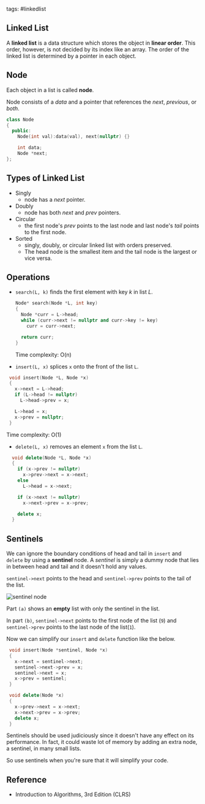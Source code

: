 tags: #linkedlist

## Linked List

A **linked list** is a data structure which stores the object in **linear order**. 
This order, however, is not decided by its index like an array. The order of the linked list
is determined by a pointer in each object.

## Node
Each object in a list is called **node**.

Node consists of a *data* and a pointer that references the *next*, *previous*, or *both*.

```cpp
class Node 
{
  public: 
    Node(int val):data(val), next(nullptr) {}

    int data;
    Node *next;
};
```

## Types of Linked List

- Singly
  + node has a *next* pointer.
- Doubly
  + node has both *next* and *prev* pointers.
- Circular
  + the first node's *prev* points to the last node and last node's *tail* points to the first node.
- Sorted
  + singly, doubly, or circular linked list with orders preserved.
  + The head node is the smallest item and the tail node is the largest or vice versa.

## Operations
- `search(L, k)` finds the first element with key *k* in list *L*.
  ```cpp
  Node* search(Node *L, int key) 
  {
    Node *curr = L->head;
    while (curr->next != nullptr and curr->key != key)
      curr = curr->next;

    return curr;
  }
  ```

  Time complexity: O(n)

- `insert(L, x)` splices `x` onto the front of the list `L`.
 ```cpp
  void insert(Node *L, Node *x) 
  {
    x->next = L->head;
    if (L->head != nullptr)
      L->head->prev = x;

    L->head = x;
    x->prev = nullptr;
  }
  ```

  Time complexity: O(1)

- `delete(L, x)` removes an element `x` from the list `L`.
```cpp
  void delete(Node *L, Node *x) 
  {
    if (x->prev != nullptr)
      x->prev->next = x->next;
    else
      L->head = x->next;

    if (x->next != nullptr)
      x->next->prev = x->prev;

    delete x;
  }
```

## Sentinels

We can ignore the boundary conditions of head and tail in `insert` and `delete` by using a **sentinel** node. 
A *sentinel* is simply a dummy node that lies in between head and tail and it doesn't hold any values.

`sentinel->next` points to the head and `sentinel->prev` points to the tail of the list.

![sentinel node](/assets/images/ds/sentinel-node.png)

Part `(a)` shows an **empty** list with only the sentinel in the list.

In part `(b)`, `sentinel->next` points to the first node of the list (`9`) and `sentinel->prev` points to the 
last node of the list(`1`).

Now we can simplify our `insert` and `delete` function like the below.

 ```cpp
  void insert(Node *sentinel, Node *x) 
  {
    x->next = sentinel->next;
    sentinel->next->prev = x;
    sentinel->next = x;
    x->prev = sentinel;
  }

  void delete(Node *x) 
  {
    x->prev->next = x->next;
    x->next->prev = x->prev;
    delete x;
  }
  ```

Sentinels should be used judiciously since it doesn't have any effect on its performance. In fact, 
it could waste lot of memory by adding an extra node, a sentinel, in many small lists. 

So use sentinels when you're sure that it will simplify your code.

## Reference
- Introduction to Algorithms, 3rd Edition (CLRS)

